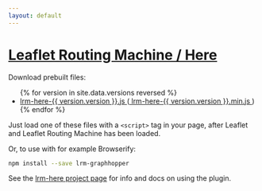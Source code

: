 ```yaml
---
layout: default
---
```


[Leaflet Routing Machine / Here](https://github.com/trailbehind/lrm-Here)
================================

Download prebuilt files:

<ul>
{% for version in site.data.versions reversed %}
  <li>
    <a href="{{site.baseurl}}/dist/lrm-here-{{ version.version }}.js">
      lrm-here-{{ version.version }}.js
    </a>
    (<a href="{{site.baseurl}}/dist/lrm-here-{{ version.version }}.min.js">
      lrm-here-{{ version.version }}.min.js
    </a>)
  </li>
{% endfor %}
</ul>

Just load one of these files with a `<script>` tag in your page, after
Leaflet and Leaflet Routing Machine has been loaded.

Or, to use with for example Browserify:

```sh
npm install --save lrm-graphhopper
```

See the [lrm-here project page](https://github.com/trailbehind/lrm-Here) for info 
and docs on using the plugin.
